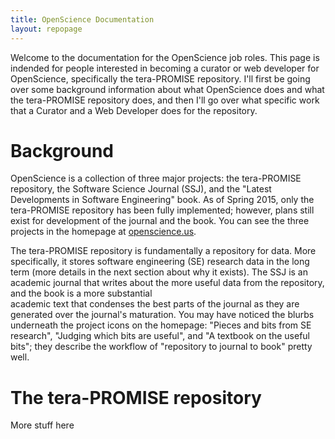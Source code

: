 ```yaml
---
title: OpenScience Documentation
layout: repopage
---
```


Welcome to the documentation for the OpenScience job roles. This page is indended for people interested in becoming 
a curator or web developer for OpenScience, specifically the tera-PROMISE repository. I'll first be going over some 
background information about what OpenScience does and what the tera-PROMISE repository does, and then I'll go over 
what specific work that a Curator and a Web Developer does for the repository.

# Background
OpenScience is a collection of three major projects: the tera-PROMISE repository, the Software Science Journal 
(SSJ), and the "Latest Developments in Software Engineering" book. As of Spring 2015, only the tera-PROMISE 
repository has been fully implemented; however, plans still exist for development of the journal and the book. You 
can see the three projects in the homepage at [openscience.us](http://openscience.us).

The tera-PROMISE repository is fundamentally a repository for data. More specifically, it stores software 
engineering (SE) research data in the long term (more details in the next section about why it exists). The SSJ is 
an academic journal that writes about the more useful data from the repository, and the book is a more substantial  
academic text that condenses the best parts of the journal as they are generated over the journal's maturation. You 
may have noticed the blurbs underneath the project icons on the homepage: "Pieces and bits from SE research", 
"Judging which bits are useful", and "A textbook on the useful bits"; they describe the workflow of "repository to 
journal to book" pretty well.

# The tera-PROMISE repository
More stuff here
